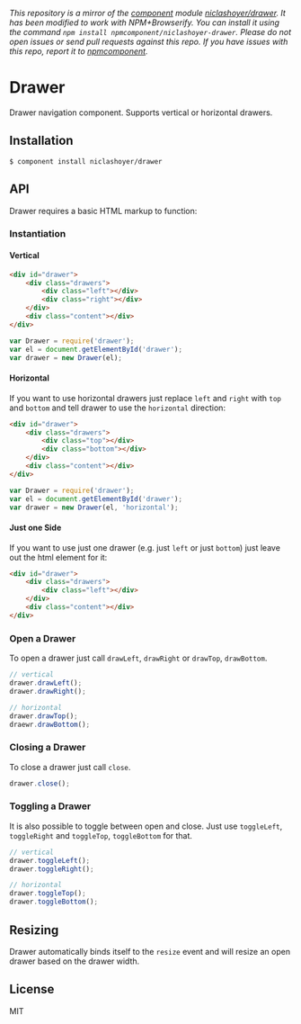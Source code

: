 *This repository is a mirror of the [component](http://component.io) module [niclashoyer/drawer](http://github.com/niclashoyer/drawer). It has been modified to work with NPM+Browserify. You can install it using the command `npm install npmcomponent/niclashoyer-drawer`. Please do not open issues or send pull requests against this repo. If you have issues with this repo, report it to [npmcomponent](https://github.com/airportyh/npmcomponent).*

# Drawer

Drawer navigation component. Supports vertical or horizontal drawers.

## Installation

    $ component install niclashoyer/drawer

## API

Drawer requires a basic HTML markup to function:

### Instantiation

#### Vertical

```html
<div id="drawer">
	<div class="drawers">
		<div class="left"></div>
		<div class="right"></div>
	</div>
	<div class="content"></div>
</div>
```

```javascript
var Drawer = require('drawer');
var el = document.getElementById('drawer');
var drawer = new Drawer(el);
```

#### Horizontal

If you want to use horizontal drawers just replace `left` and `right` with
`top` and `bottom` and tell drawer to use the `horizontal` direction:

```html
<div id="drawer">
	<div class="drawers">
		<div class="top"></div>
		<div class="bottom"></div>
	</div>
	<div class="content"></div>
</div>
```

```javascript
var Drawer = require('drawer');
var el = document.getElementById('drawer');
var drawer = new Drawer(el, 'horizontal');
```

#### Just one Side

If you want to use just one drawer (e.g. just `left` or just `bottom`) just
leave out the html element for it:

```html
<div id="drawer">
	<div class="drawers">
		<div class="left"></div>
	</div>
	<div class="content"></div>
</div>
```

### Open a Drawer

To open a drawer just call `drawLeft`, `drawRight` or `drawTop`, `drawBottom`.

```javascript
// vertical
drawer.drawLeft();
drawer.drawRight();

// horizontal
drawer.drawTop();
draewr.drawBottom();
```

### Closing a Drawer

To close a drawer just call `close`.

```javascript
drawer.close();
```

### Toggling a Drawer

It is also possible to toggle between open and close. Just use `toggleLeft`,
`toggleRight` and `toggleTop`, `toggleBottom` for that.

```javascript
// vertical
drawer.toggleLeft();
drawer.toggleRight();

// horizontal
drawer.toggleTop();
drawer.toggleBottom();
```

## Resizing

Drawer automatically binds itself to the `resize` event and will resize an
open drawer based on the drawer width.

## License

MIT
